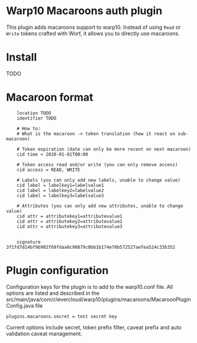 # Warp10 Macaroons auth plugin

This plugin adds macaroons support to warp10. Instead of using `Read` or `Write` tokens crafted with Worf,
it allows you to directly use macaroons.

# Install

TODO

# Macaroon format

```
    location TODO
    identifier TODO

    # How to:
    # What is the macaroon -> token translation (how it react on sub-macaroon)

    # Token expiration (date can only be more recent on next macaroon)
    cid time < 2020-01-01T00:00

    # Token access read and/or write (you can only remove access)
    cid access = READ, WRITE

    # Labels (you can only add new labels, unable to change value)
    cid label = labelkey1=labelvalue1
    cid label = labelkey2=labelvalue2
    cid label = labelkey3=labelvalue3

    # Attributes (you can only add new attributes, unable to change value)
    cid attr = attributekey1=attributevalue1
    cid attr = attributekey2=attributevalue2
    cid attr = attributekey3=attributevalue3


    signature 3f1fd7d14bf9b902f69fdaa0c98879c0bb1b174e70b572527aefea524c33b352
```



# Plugin configuration

Configuration keys for the plugin is to add to the warp10.conf file.
All options are listed and described in the src/main/java/com/clevercloud/warp10/plugins/macaroons/MacaroonPluginConfig.java file

```
plugins.macaroons.secret = test secret key

```
Current options include secret, token prefix filter, caveat prefix and auto validation caveat management.